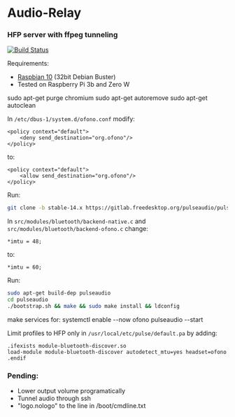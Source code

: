 # Audio-Relay

### HFP server with ffpeg tunneling

[![Build Status](https://travis-ci.org/joemccann/dillinger.svg?branch=master)](https://github.com/scripting-drafts/Audio-Relay/)

Requirements:
 - [Raspbian 10](https://downloads.raspberrypi.org/raspbian/images/raspbian-2020-02-14/2020-02-13-raspbian-buster.zip) (32bit Debian Buster)
 - Tested on Raspberry Pi 3b and Zero W

sudo apt-get purge chromium
sudo apt-get autoremove
sudo apt-get autoclean

In `/etc/dbus-1/system.d/ofono.conf` modify:

    <policy context="default">
        <deny send_destination="org.ofono"/>
    </policy>

to:

    <policy context="default">
        <allow send_destination="org.ofono"/>
    </policy>


Run:
```sh
git clone -b stable-14.x https://gitlab.freedesktop.org/pulseaudio/pulseaudio.git
```

In `src/modules/bluetooth/backend-native.c` and `src/modules/bluetooth/backend-ofono.c` change:
    
    *imtu = 48;
    
to:
    
    *imtu = 60;

Run:
```sh
sudo apt-get build-dep pulseaudio
cd pulseaudio
./bootstrap.sh && make && sudo make install && ldconfig
```

make services for:
systemctl enable --now ofono
pulseaudio --start

Limit profiles to HFP only in `/usr/local/etc/pulse/default.pa` by adding:

    .ifexists module-bluetooth-discover.so
    load-module module-bluetooth-discover autodetect_mtu=yes headset=ofono
    .endif


### Pending:
 - Lower output volume programatically
 - Tunnel audio through ssh
 - "logo.nologo" to the line in /boot/cmdline.txt
